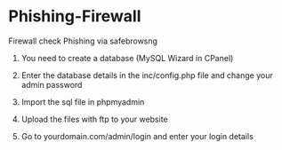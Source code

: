 # Phishing-Firewall
Firewall check Phishing via safebrowsng

1. You need to create a database (MySQL Wizard in CPanel)

2. Enter the database details in the inc/config.php file and change your admin password

3. Import the sql file in phpmyadmin 

4. Upload the files with ftp to your website 

5. Go to yourdomain.com/admin/login and enter your login details

